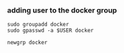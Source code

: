 ### adding user to the docker group
```
sudo groupadd docker
sudo gpasswd -a $USER docker

newgrp docker

